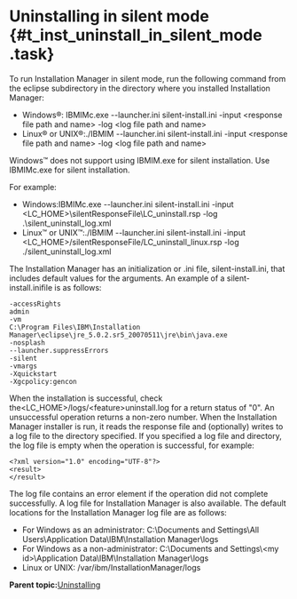 # Uninstalling in silent mode {#t_inst_uninstall_in_silent_mode .task}

To run Installation Manager in silent mode, run the following command from the eclipse subdirectory in the directory where you installed Installation Manager:

-   Windows®: IBMIMc.exe --launcher.ini silent-install.ini -input <response file path and name\> -log <log file path and name\>
-   Linux® or UNIX®:./IBMIM --launcher.ini silent-install.ini -input <response file path and name\> -log <log file path and name\>

Windows™ does not support using IBMIM.exe for silent installation. Use IBMIMc.exe for silent installation.

For example:

-   Windows:IBMIMc.exe --launcher.ini silent-install.ini -input <LC\_HOME\>\\silentResponseFile\\LC\_uninstall.rsp -log .\\silent\_uninstall\_log.xml
-   Linux™ or UNIX™:./IBMIM --launcher.ini silent-install.ini -input <LC\_HOME\>/silentResponseFile/LC\_uninstall\_linux.rsp -log ./silent\_uninstall\_log.xml

The Installation Manager has an initialization or .ini file, silent-install.ini, that includes default values for the arguments. An example of a silent-install.inifile is as follows:

```
-accessRights
admin
-vm
C:\Program Files\IBM\Installation Manager\eclipse\jre_5.0.2.sr5_20070511\jre\bin\java.exe
-nosplash
--launcher.suppressErrors
-silent
-vmargs
-Xquickstart
-Xgcpolicy:gencon
```

When the installation is successful, check the<LC\_HOME\>/logs/<feature\>uninstall.log for a return status of "0". An unsuccessful operation returns a non-zero number. When the Installation Manager installer is run, it reads the response file and \(optionally\) writes to a log file to the directory specified. If you specified a log file and directory, the log file is empty when the operation is successful, for example:

```
<?xml version="1.0" encoding="UTF-8"?>
<result>
</result>
```

The log file contains an error element if the operation did not complete successfully. A log file for Installation Manager is also available. The default locations for the Installation Manager log file are as follows:

-   For Windows as an administrator: C:\\Documents and Settings\\All Users\\Application Data\\IBM\\Installation Manager\\logs
-   For Windows as a non-administrator: C:\\Documents and Settings\\<my id\>\\Application Data\\IBM\\Installation Manager\\logs
-   Linux or UNIX: /var/ibm/InstallationManager/logs

**Parent topic:**[Uninstalling](../install/t_uninstall_over.md)

